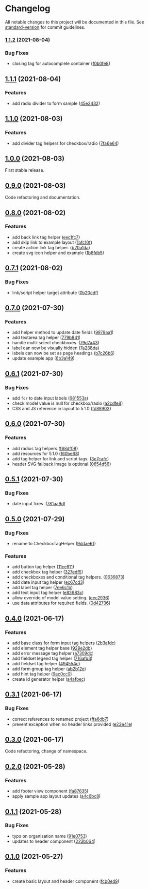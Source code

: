 # Changelog

All notable changes to this project will be documented in this file. See [standard-version](https://github.com/conventional-changelog/standard-version) for commit guidelines.

### [1.1.2](https://github.com/NELCCG-SYSTEMS-DEVELOPMENT/razor-nhsuk-frontend-components/compare/v1.1.1...v1.1.2) (2021-08-04)


### Bug Fixes

* closing tag for autocomplete container ([f0b0fe8](https://github.com/NELCCG-SYSTEMS-DEVELOPMENT/razor-nhsuk-frontend-components/commit/f0b0fe89ca06dabcf965d1aaf167da28236ae803))

## [1.1.1](https://github.com/NELCCG-SYSTEMS-DEVELOPMENT/razor-nhsuk-frontend-components/compare/v1.1.0...v1.1.1) (2021-08-04)


### Features

* add radio divider to form sample ([45e2432](https://github.com/NELCCG-SYSTEMS-DEVELOPMENT/razor-nhsuk-frontend-components/commit/45e24326e0540fb43c058f6c485ca4f341e5c958))



## [1.1.0](https://github.com/NELCCG-SYSTEMS-DEVELOPMENT/razor-nhsuk-frontend-components/compare/v1.0.0...v1.1.0) (2021-08-03)


### Features

* add divider tag helpers for checkbox/radio ([7fa6e64](https://github.com/NELCCG-SYSTEMS-DEVELOPMENT/razor-nhsuk-frontend-components/commit/7fa6e64afc984df896d823cd7b2e8d8445ebb424))



## [1.0.0](https://github.com/NELCCG-SYSTEMS-DEVELOPMENT/razor-nhsuk-frontend-components/compare/v0.9.0...v1.0.0) (2021-08-03)

First stable release.


## [0.9.0](https://github.com/NELCCG-SYSTEMS-DEVELOPMENT/razor-nhsuk-frontend-components/compare/v0.8.0...v0.9.0) (2021-08-03)

Code refactoring and documentation.


## [0.8.0](https://github.com/NELCCG-SYSTEMS-DEVELOPMENT/razor-nhsuk-frontend-components/compare/v0.7.1...v0.8.0) (2021-08-02)


### Features

* add back link tag helper ([eec1fc7](https://github.com/NELCCG-SYSTEMS-DEVELOPMENT/razor-nhsuk-frontend-components/commit/eec1fc72c5e94effaa2a43bad4ae6d1bb3a283a4))
* add skip link to example layout ([1bfc10f](https://github.com/NELCCG-SYSTEMS-DEVELOPMENT/razor-nhsuk-frontend-components/commit/1bfc10fcbfc2faded485e88123c263125a840058))
* create action link tag helper. ([b20a1da](https://github.com/NELCCG-SYSTEMS-DEVELOPMENT/razor-nhsuk-frontend-components/commit/b20a1dae8c600c69a5670061ff47e277187ba41c))
* create svg icon helper and example ([1b6fdb5](https://github.com/NELCCG-SYSTEMS-DEVELOPMENT/razor-nhsuk-frontend-components/commit/1b6fdb5b1a1a29265268b27b87edb2d3fa0aa37e))



## [0.7.1](https://github.com/NELCCG-SYSTEMS-DEVELOPMENT/razor-nhsuk-frontend-components/compare/v0.7.0...v0.7.1) (2021-08-02)


### Bug Fixes

* link/script helper target attribute ([0b20cdf](https://github.com/NELCCG-SYSTEMS-DEVELOPMENT/razor-nhsuk-frontend-components/commit/0b20cdf936551cd9b817b658265b57745d39c2a4))



## [0.7.0](https://github.com/NELCCG-SYSTEMS-DEVELOPMENT/razor-nhsuk-frontend-components/compare/v0.6.1...v0.7.0) (2021-07-30)


### Features

* add helper method to update date fields ([9979aa1](https://github.com/NELCCG-SYSTEMS-DEVELOPMENT/razor-nhsuk-frontend-components/commit/9979aa1cca7752eabdb209fbc2815f445ea2e934))
* add textarea tag helper ([779b841](https://github.com/NELCCG-SYSTEMS-DEVELOPMENT/razor-nhsuk-frontend-components/commit/779b841ea397a5d0dba18352e4308dd29094fba6))
* handle multi-select checkboxes. ([79d7a43](https://github.com/NELCCG-SYSTEMS-DEVELOPMENT/razor-nhsuk-frontend-components/commit/79d7a437585b70fd8d3ddaf57fafeb849e57ba68))
* label can now be visually hidden ([7a238da](https://github.com/NELCCG-SYSTEMS-DEVELOPMENT/razor-nhsuk-frontend-components/commit/7a238dacddd6acdc18e9d8465dfa8eee3510300d))
* labels can now be set as page headings ([b7c26b6](https://github.com/NELCCG-SYSTEMS-DEVELOPMENT/razor-nhsuk-frontend-components/commit/b7c26b68183ccc791cdda5dc172df7f0630abf84))
* update example app ([6b3a149](https://github.com/NELCCG-SYSTEMS-DEVELOPMENT/razor-nhsuk-frontend-components/commit/6b3a149f85ae2ed7e4c9ed857cec6f7a2c2a94f4))



## [0.6.1](https://github.com/NELCCG-SYSTEMS-DEVELOPMENT/razor-nhsuk-frontend-components/compare/v0.6.0...v0.6.1) (2021-07-30)


### Bug Fixes

* add `for` to date input labels ([681553a](https://github.com/NELCCG-SYSTEMS-DEVELOPMENT/razor-nhsuk-frontend-components/commit/681553abc6e3c4b51d5b64884ed6d8884745621a))
* check model value is null for checkbox/radio ([a2cdfe8](https://github.com/NELCCG-SYSTEMS-DEVELOPMENT/razor-nhsuk-frontend-components/commit/a2cdfe8ddb940c9d4f9b28611570c1ac3754c365))
* CSS and JS reference in layout to 5.1.0 ([fd88903](https://github.com/NELCCG-SYSTEMS-DEVELOPMENT/razor-nhsuk-frontend-components/commit/fd889030427256170295446f0ed022a5adeaf301))



## [0.6.0](https://github.com/NELCCG-SYSTEMS-DEVELOPMENT/razor-nhsuk-frontend-components/compare/v0.5.1...v0.6.0) (2021-07-30)


### Features

* add radios tag helpers ([f68df08](https://github.com/NELCCG-SYSTEMS-DEVELOPMENT/razor-nhsuk-frontend-components/commit/f68df084ded4e25bd759e70e3a9eeba0a0ce4170))
* add resources for 5.1.0 ([f60be68](https://github.com/NELCCG-SYSTEMS-DEVELOPMENT/razor-nhsuk-frontend-components/commit/f60be682f200eadd6f4981584af9e0cb7198831e))
* add tag helper for link and script tags. ([3e7cafc](https://github.com/NELCCG-SYSTEMS-DEVELOPMENT/razor-nhsuk-frontend-components/commit/3e7cafccd0bb2584a343f211a36f093e0f019ea3))
* header SVG fallback image is optional ([0654d56](https://github.com/NELCCG-SYSTEMS-DEVELOPMENT/razor-nhsuk-frontend-components/commit/0654d568f62023badb694928fcaa376438a48522))



## [0.5.1](https://github.com/NELCCG-SYSTEMS-DEVELOPMENT/razor-nhsuk-frontend-components/compare/v0.5.0...v0.5.1) (2021-07-30)


### Bug Fixes

* date input fixes. ([781aa9d](https://github.com/NELCCG-SYSTEMS-DEVELOPMENT/razor-nhsuk-frontend-components/commit/781aa9d702629fd4ad56505860fbf25dc749fe58))



## [0.5.0](https://github.com/NELCCG-SYSTEMS-DEVELOPMENT/razor-nhsuk-frontend-components/compare/v0.4.0...v0.5.0) (2021-07-29)


### Bug Fixes

* rename to CheckboxTagHelper ([9ddae61](https://github.com/NELCCG-SYSTEMS-DEVELOPMENT/razor-nhsuk-frontend-components/commit/9ddae61908cf6bffd165cafbc8e737d4892f3d27))


### Features

* add button tag helper ([11ce611](https://github.com/NELCCG-SYSTEMS-DEVELOPMENT/razor-nhsuk-frontend-components/commit/11ce611a5ec34967d085bedfb2856a74c82b177b))
* add checkbox tag helper ([327edf5](https://github.com/NELCCG-SYSTEMS-DEVELOPMENT/razor-nhsuk-frontend-components/commit/327edf5533c84eb8c540b96e8f02bb8eaf1759ab))
* add checkboxes and conditional tag helpers. ([0639873](https://github.com/NELCCG-SYSTEMS-DEVELOPMENT/razor-nhsuk-frontend-components/commit/0639873ff13e5e0dfaac8fd8c1bc79653257acd0))
* add date input tag helper ([ec67cd3](https://github.com/NELCCG-SYSTEMS-DEVELOPMENT/razor-nhsuk-frontend-components/commit/ec67cd3040ed7920b0cbd954f81ac3742cf1fd14))
* add label tag helper ([7ee6c1b](https://github.com/NELCCG-SYSTEMS-DEVELOPMENT/razor-nhsuk-frontend-components/commit/7ee6c1b40c71477ffa8a8826e53e610d95fcf93e))
* add text input tag helper ([e83683c](https://github.com/NELCCG-SYSTEMS-DEVELOPMENT/razor-nhsuk-frontend-components/commit/e83683ccef8ae499b61c70094295b51dfda76b3f))
* allow override of model value setting. ([eec2936](https://github.com/NELCCG-SYSTEMS-DEVELOPMENT/razor-nhsuk-frontend-components/commit/eec29362ebadfe86654475aae9ee112bb4c60c1e))
* use data attributes for required fields. ([0d42736](https://github.com/NELCCG-SYSTEMS-DEVELOPMENT/razor-nhsuk-frontend-components/commit/0d42736120a819811577b6329487ec3173be941b))



## [0.4.0](https://github.com/NELCCG-SYSTEMS-DEVELOPMENT/razor-nhsuk-frontend-components/compare/v0.3.1...v0.4.0) (2021-06-17)


### Features

* add base class for form input tag helpers ([2b3afdc](https://github.com/NELCCG-SYSTEMS-DEVELOPMENT/razor-nhsuk-frontend-components/commit/2b3afdc127af084ffdf624ee19f46bf649401ab8))
* add element tag helper base ([929e2db](https://github.com/NELCCG-SYSTEMS-DEVELOPMENT/razor-nhsuk-frontend-components/commit/929e2db7ceb4f650e5a956490dc9f5c618d05b0e))
* add error message tag helper ([a7309dc](https://github.com/NELCCG-SYSTEMS-DEVELOPMENT/razor-nhsuk-frontend-components/commit/a7309dc25791be5fce3ce2b3c9e64fcf7532205b))
* add fieldset legend tag helper ([716afb3](https://github.com/NELCCG-SYSTEMS-DEVELOPMENT/razor-nhsuk-frontend-components/commit/716afb3827a4c646d47bf6743313d72e96c2700a))
* add fieldset tag helper ([494554c](https://github.com/NELCCG-SYSTEMS-DEVELOPMENT/razor-nhsuk-frontend-components/commit/494554c65ec33fe0f60b5617463a4d2f6e22100d))
* add form group tag helper ([ab2b12e](https://github.com/NELCCG-SYSTEMS-DEVELOPMENT/razor-nhsuk-frontend-components/commit/ab2b12e478e225442bd7c4c747813736991f5d28))
* add hint tag helper ([9ac0cc0](https://github.com/NELCCG-SYSTEMS-DEVELOPMENT/razor-nhsuk-frontend-components/commit/9ac0cc0b1a55a592cde453cd946f4742dae7b7ab))
* create id generator helper ([a4afbec](https://github.com/NELCCG-SYSTEMS-DEVELOPMENT/razor-nhsuk-frontend-components/commit/a4afbec7ce22933812cbed6d97cf01ce004c5075))



## [0.3.1](https://github.com/NELCCG-SYSTEMS-DEVELOPMENT/razor-nhsuk-frontend-components/compare/v0.3.0...v0.3.1) (2021-06-17)


### Bug Fixes

* correct references to renamed project ([ffa6db7](https://github.com/NELCCG-SYSTEMS-DEVELOPMENT/razor-nhsuk-frontend-components/commit/ffa6db7f0164a2c4c5baa442691443f9ef76b80d))
* prevent exception when no header links provided ([e23e41e](https://github.com/NELCCG-SYSTEMS-DEVELOPMENT/razor-nhsuk-frontend-components/commit/e23e41eb7e6b5dddb0e62fa8b73fbf45c62bf741))



## [0.3.0](https://github.com/NELCCG-SYSTEMS-DEVELOPMENT/razor-nhsuk-frontend-components/compare/v0.2.0...v0.3.0) (2021-06-17)

Code refactoring, change of namespace.


## [0.2.0](https://github.com/NELCCG-SYSTEMS-DEVELOPMENT/razor-nhsuk-frontend-components/compare/v0.1.1...v0.2.0) (2021-05-28)


### Features

* add footer view component ([fa87635](https://github.com/NELCCG-SYSTEMS-DEVELOPMENT/razor-nhsuk-frontend-components/commit/fa876354b41a4f073a6866565ad68ec46a5e54cd))
* apply sample app layout updates ([a4c6bc8](https://github.com/NELCCG-SYSTEMS-DEVELOPMENT/razor-nhsuk-frontend-components/commit/a4c6bc84c991f19b6578de7912578b0e38c3779a))



## [0.1.1](https://github.com/NELCCG-SYSTEMS-DEVELOPMENT/razor-nhsuk-frontend-components/compare/v0.1.0...v0.1.1) (2021-05-28)


### Bug Fixes

* typo on organisation name ([91e0753](https://github.com/NELCCG-SYSTEMS-DEVELOPMENT/razor-nhsuk-frontend-components/commit/91e075307535fa9054f4b792ecab832e7e8762c2))
* updates to header component ([223b064](https://github.com/NELCCG-SYSTEMS-DEVELOPMENT/razor-nhsuk-frontend-components/commit/223b064a2266009b1d1e82bc59ca29aa7dd50772))



## [0.1.0](https://github.com/NELCCG-SYSTEMS-DEVELOPMENT/razor-nhsuk-frontend-components/compare/fcb0ed93eddb151953d243e479d0e632edbdb3c9...v0.1.0) (2021-05-27)


### Features

* create basic layout and header component ([fcb0ed9](https://github.com/NELCCG-SYSTEMS-DEVELOPMENT/razor-nhsuk-frontend-components/commit/fcb0ed93eddb151953d243e479d0e632edbdb3c9))



